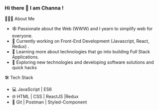 ### Hi there 👋 I am Channa !

👨🏻‍💻 About Me
- 🕸️   Passionate about the Web (WWW) and I yearn to simplify web for everyone.
- 🔭   Currently working on Front-End Development (Javascript, React, Redux) .
- 🌱   Learning more about technologies that go into building Full Stack Applications.
- 🤔   Exploring new technologies and developing software solutions and quick hacks

🛠 Tech Stack
- 💻   JavaScript | ES6
- 🌐   HTML | CSS | ReactJS |Redux
- 🔧   Git | Postman | Styled-Component
